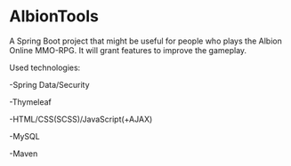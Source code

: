 # AlbionTools

A Spring Boot project that might be useful for people who plays the Albion Online MMO-RPG. It will grant features to improve the gameplay.


Used technologies:

   -Spring Data/Security

   -Thymeleaf

   -HTML/CSS(SCSS)/JavaScript(+AJAX)

   -MySQL

   -Maven

